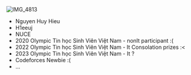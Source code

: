 ![IMG_4813](https://user-images.githubusercontent.com/120336198/206925137-82f0287f-f222-4254-9e75-62e8ae7d269f.JPEG)
- Nguyen Huy Hieu 
- H1eeuj
- NUCE
- 2020 Olympic Tin học Sinh Viên Việt Nam - nonIt participant :(
- 2022 Olympic Tin học Sinh Viên Việt Nam - It Consolation prizes :<
- 2023 Olympic Tin học Sinh Viên Việt Nam - It ?
- Codeforces Newbie :(
- ...
